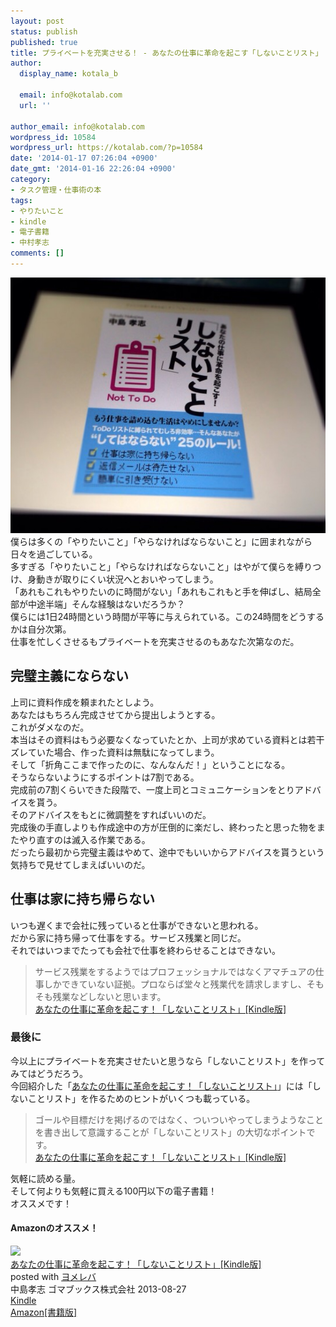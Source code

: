 ```yaml
---
layout: post
status: publish
published: true
title: プライベートを充実させる！ - あなたの仕事に革命を起こす「しないことリスト」 中村孝志著
author:
  display_name: kotala_b

  email: info@kotalab.com
  url: ''

author_email: info@kotalab.com
wordpress_id: 10584
wordpress_url: https://kotalab.com/?p=10584
date: '2014-01-17 07:26:04 +0900'
date_gmt: '2014-01-16 22:26:04 +0900'
category:
- タスク管理・仕事術の本
tags:
- やりたいこと
- kindle
- 電子書籍
- 中村孝志
comments: []
---
```

<p><img src="/wp-content/uploads/books-to-do-not-list_140117-546x409.jpg" alt="books-to-do-not-list_140117" width="546" height="409" class="alignnone size-large wp-image-10585" /><br />
僕らは多くの「やりたいこと」「やらなければならないこと」に囲まれながら日々を過ごしている。<br />
多すぎる「やりたいこと」「やらなければならないこと」はやがて僕らを縛りつけ、身動きが取りにくい状況へとおいやってしまう。<br />
「あれもこれもやりたいのに時間がない」「あれもこれもと手を伸ばし、結局全部が中途半端」そんな経験はないだろうか？<br />
僕らには1日24時間という時間が平等に与えられている。この24時間をどうするかは自分次第。<br />
仕事を忙しくさせるもプライベートを充実させるのもあなた次第なのだ。<br />
</p>
<!--more-->
<h2>完璧主義にならない</h2>
<p>上司に資料作成を頼まれたとしよう。<br />
あなたはもちろん完成させてから提出しようとする。<br />
これがダメなのだ。<br />
本当はその資料はもう必要なくなっていたとか、上司が求めている資料とは若干ズレていた場合、作った資料は無駄になってしまう。<br />
そして「折角ここまで作ったのに、なんなんだ！」ということになる。<br />
そうならないようにするポイントは<span class="b">7割</span>である。<br />
完成前の7割くらいできた段階で、一度上司とコミュニケーションをとりアドバイスを貰う。<br />
そのアドバイスをもとに微調整をすればいいのだ。<br />
完成後の手直しよりも作成途中の方が圧倒的に楽だし、終わったと思った物をまたやり直すのは滅入る作業である。<br />
だったら最初から完璧主義はやめて、途中でもいいからアドバイスを貰うという気持ちで見せてしまえばいいのだ。</p>
<h2>仕事は家に持ち帰らない</h2>
<p>いつも遅くまで会社に残っていると仕事ができないと思われる。<br />
だから家に持ち帰って仕事をする。サービス残業と同じだ。<br />
それではいつまでたっても会社で仕事を終わらせることはできない。</p>
<blockquote><p>サービス残業をするようではプロフェッショナルではなくアマチュアの仕事しかできていない証拠。プロならば堂々と残業代を請求しますし、そもそも残業などしないと思います。<br />
<a href="https://www.amazon.co.jp/exec/obidos/asin/B00ET0DF04/same-22/" rel="nofollow" target="_blank">あなたの仕事に革命を起こす！「しないことリスト」[Kindle版]</a></p></blockquote>
<h3>最後に</h3>
<p>今以上にプライベートを充実させたいと思うなら「しないことリスト」を作ってみてはどうだろう。<br />
今回紹介した「<a href="https://www.amazon.co.jp/exec/obidos/asin/B00ET0DF04/same-22/" rel="nofollow" target="_blank">あなたの仕事に革命を起こす！「しないことリスト」</a>」には「しないことリスト」を作るためのヒントがいくつも載っている。</p>
<blockquote><p>ゴールや目標だけを掲げるのではなく、ついついやってしまうようなことを書き出して意識することが「しないことリスト」の大切なポイントです。<br />
<a href="https://www.amazon.co.jp/exec/obidos/asin/B00ET0DF04/same-22/" rel="nofollow" target="_blank">あなたの仕事に革命を起こす！「しないことリスト」[Kindle版]</a></p></blockquote>
<p>気軽に読める量。<br />
そして何よりも気軽に買える100円以下の電子書籍！<br />
オススメです！</p>
<h4 class="aam">Amazonのオススメ！</h4>
<div class="booklink-box">
<div class="booklink-image"><a href="https://www.amazon.co.jp/exec/obidos/asin/B00ET0DF04/same-22/" rel="nofollow" target="_blank"><img src="https://images-fe.ssl-images-amazon.com/images/I/51q62KkSq7L._SL160_.jpg" style="border: none;" /></a></div>
<div class="booklink-info">
<div class="booklink-name"><a href="https://www.amazon.co.jp/exec/obidos/asin/B00ET0DF04/same-22/" rel="nofollow" target="_blank">あなたの仕事に革命を起こす！「しないことリスト」[Kindle版]</a>
<div class="booklink-powered-date">posted with <a href="https://yomereba.com" rel="nofollow" target="_blank">ヨメレバ</a></div>
</div>
<div class="booklink-detail">中島孝志 ゴマブックス株式会社 2013-08-27    </div>
<div class="booklink-link2">
<div class="shoplinkkindle"><a href="https://www.amazon.co.jp/exec/obidos/ASIN/B00ET0DF04/same-22/" rel="nofollow" target="_blank" >Kindle</a></div>
<div class="shoplinkamazon"><a href="https://www.amazon.co.jp/exec/obidos/ASIN/4777124363/same-22/" rel="nofollow" target="_blank" title="アマゾン" >Amazon[書籍版]</a></div>
</p></div>
</div>
<div class="booklink-footer"></div>
</div>
